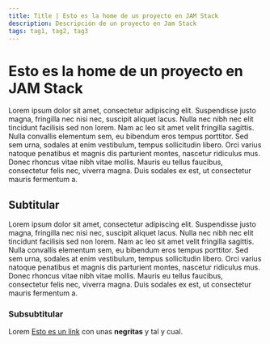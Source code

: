 ```yaml
---
title: Title | Esto es la home de un proyecto en JAM Stack
description: Descripción de un proyecto en Jam Stack
tags: tag1, tag2, tag3
---
```


# Esto es la home de un proyecto en JAM Stack

Lorem ipsum dolor sit amet, consectetur adipiscing elit. Suspendisse justo magna, fringilla nec nisi nec, suscipit aliquet lacus. Nulla nec nibh nec elit tincidunt facilisis sed non lorem. Nam ac leo sit amet velit fringilla sagittis. Nulla convallis elementum sem, eu bibendum eros tempus porttitor. Sed sem urna, sodales at enim vestibulum, tempus sollicitudin libero. Orci varius natoque penatibus et magnis dis parturient montes, nascetur ridiculus mus. Donec rhoncus vitae nibh vitae mollis. Mauris eu tellus faucibus, consectetur felis nec, viverra magna. Duis sodales ex est, ut consectetur mauris fermentum a.

## Subtitular

Lorem ipsum dolor sit amet, consectetur adipiscing elit. Suspendisse justo magna, fringilla nec nisi nec, suscipit aliquet lacus. Nulla nec nibh nec elit tincidunt facilisis sed non lorem. Nam ac leo sit amet velit fringilla sagittis. Nulla convallis elementum sem, eu bibendum eros tempus porttitor. Sed sem urna, sodales at enim vestibulum, tempus sollicitudin libero. Orci varius natoque penatibus et magnis dis parturient montes, nascetur ridiculus mus. Donec rhoncus vitae nibh vitae mollis. Mauris eu tellus faucibus, consectetur felis nec, viverra magna. Duis sodales ex est, ut consectetur mauris fermentum a.

### Subsubtitular

Lorem [Esto es un link](http://www.google.com) con unas **negritas** y tal y cual.
